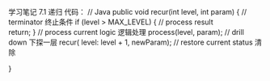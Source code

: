 学习笔记
7.1 递归
代码：
// Java
public void recur(int level, int param) { 
  // terminator  终止条件
  if (level > MAX_LEVEL) { 
    // process result  
    return; 
  }
  // process current logic 逻辑处理
  process(level, param); 
  // drill down     下探一层
  recur( level: level + 1, newParam); 
  // restore current status  清除
 
} 
